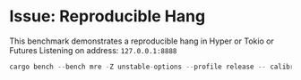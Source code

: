 # Issue: Reproducible Hang

This benchmark demonstrates a reproducible hang in Hyper or Tokio or Futures
Listening on address: `127.0.0.1:8888`

```rust
cargo bench --bench mre -Z unstable-options --profile release -- calibrate-limit --nocapture &> bench-trace.log
```
